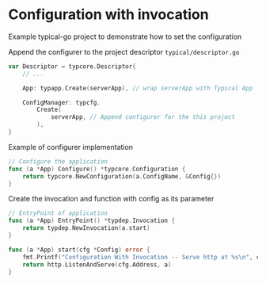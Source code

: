 # Configuration with invocation

Example typical-go project to demonstrate how to set the configuration

Append the configurer to the project descriptor `typical/descriptor.go`
```go
var Descriptor = typcore.Descriptor{
	// ...

	App: typapp.Create(serverApp), // wrap serverApp with Typical App

	ConfigManager: typcfg.
		Create(
			serverApp, // Append configurer for the this project
		),
}

```

Example of configurer implementation
```go
// Configure the application
func (a *App) Configure() *typcore.Configuration {
	return typcore.NewConfiguration(a.ConfigName, &Config{})
}
```

Create the invocation and function with config as its parameter
```go
// EntryPoint of application
func (a *App) EntryPoint() *typdep.Invocation {
	return typdep.NewInvocation(a.start)
}

func (a *App) start(cfg *Config) error {
	fmt.Printf("Configuration With Invocation -- Serve http at %s\n", cfg.Address)
	return http.ListenAndServe(cfg.Address, a)
}

```